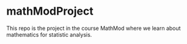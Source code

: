 # mathModProject
This repo is the project in the course MathMod where we learn about mathematics for statistic analysis.
